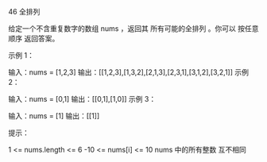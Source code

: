 46 全排列

给定一个不含重复数字的数组 nums ，返回其 所有可能的全排列 。你可以 按任意顺序 返回答案。

 

示例 1：

输入：nums = [1,2,3]
输出：[[1,2,3],[1,3,2],[2,1,3],[2,3,1],[3,1,2],[3,2,1]]
示例 2：

输入：nums = [0,1]
输出：[[0,1],[1,0]]
示例 3：

输入：nums = [1]
输出：[[1]]
 

提示：

1 <= nums.length <= 6
-10 <= nums[i] <= 10
nums 中的所有整数 互不相同